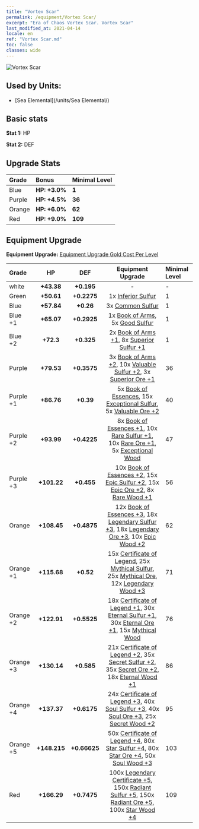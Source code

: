 ```yaml
---
title: "Vortex Scar"
permalink: /equipment/Vortex Scar/
excerpt: "Era of Chaos Vortex Scar. Vortex Scar"
last_modified_at: 2021-04-14
locale: en
ref: "Vortex Scar.md"
toc: false
classes: wide
---
```


  ![Vortex Scar](/images/e/e_99034.png)

## Used by Units:

* [Sea Elemental](/units/Sea Elemental/) 


## Basic stats
 **Stat 1:** HP

 **Stat 2:** DEF

## Upgrade Stats

  |     Grade    |   Bonus | Minimal Level | 
  |:-------------|:--------|:--------------| 
  | Blue | **HP: +3.0%** | **1** | 
  | Purple | **HP: +4.5%** | **36** | 
  | Orange | **HP: +6.0%** | **62** | 
  | Red | **HP: +9.0%** | **109** | 


## Equipment Upgrade
 **Equipment Upgrade:** [Equipment Upgrade Gold Cost Per Level](/equipment/EquipmentUpgradeCostPerLevel/) 

  |          Grade      | HP | DEF | Equipment Upgrade | Minimal Level |
  |:--------------------|:---------:|:---------:|:----------------:|:--------------|
  | white | **+43.38** | **+0.195** | - | - |
  | Green | **+50.61** | **+0.2275** | 1x [Inferior Sulfur](/Items/mat_3/) | 1 |
  | Blue | **+57.84** | **+0.26** | 3x [Common Sulfur](/Items/mat_9/) | 1 |
  | Blue +1 | **+65.07** | **+0.2925** | 1x [Book of Arms](/Items/mat_18/), 5x [Good Sulfur](/Items/mat_15/) | 1 |
  | Blue +2 | **+72.3** | **+0.325** | 2x [Book of Arms +1](/Items/mat_25/), 8x [Superior Sulfur +1](/Items/mat_22/) | 1 |
  | Purple | **+79.53** | **+0.3575** | 3x [Book of Arms +2](/Items/mat_32/), 10x [Valuable Sulfur +2](/Items/mat_29/), 3x [Superior Ore +1](/Items/mat_19/) | 36 |
  | Purple +1 | **+86.76** | **+0.39** | 5x [Book of Essences](/Items/mat_39/), 15x [Exceptional Sulfur](/Items/mat_36/), 5x [Valuable Ore +2](/Items/mat_26/) | 40 |
  | Purple +2 | **+93.99** | **+0.4225** | 8x [Book of Essences +1](/Items/mat_46/), 10x [Rare Sulfur +1](/Items/mat_43/), 10x [Rare Ore +1](/Items/mat_40/), 5x [Exceptional Wood](/Items/mat_34/) | 47 |
  | Purple +3 | **+101.22** | **+0.455** | 10x [Book of Essences +2](/Items/mat_53/), 15x [Epic Sulfur +2](/Items/mat_50/), 15x [Epic Ore +2](/Items/mat_47/), 8x [Rare Wood +1](/Items/mat_41/) | 56 |
  | Orange | **+108.45** | **+0.4875** | 12x [Book of Essences +3](/Items/mat_60/), 18x [Legendary Sulfur +3](/Items/mat_57/), 18x [Legendary Ore +3](/Items/mat_54/), 10x [Epic Wood +2](/Items/mat_48/) | 62 |
  | Orange +1 | **+115.68** | **+0.52** | 15x [Certificate of Legend](/Items/mat_67/), 25x [Mythical Sulfur](/Items/mat_64/), 25x [Mythical Ore](/Items/mat_61/), 12x [Legendary Wood +3](/Items/mat_55/) | 71 |
  | Orange +2 | **+122.91** | **+0.5525** | 18x [Certificate of Legend +1](/Items/mat_74/), 30x [Eternal Sulfur +1](/Items/mat_71/), 30x [Eternal Ore +1](/Items/mat_68/), 15x [Mythical Wood](/Items/mat_62/) | 76 |
  | Orange +3 | **+130.14** | **+0.585** | 21x [Certificate of Legend +2](/Items/mat_81/), 35x [Secret Sulfur +2](/Items/mat_78/), 35x [Secret Ore +2](/Items/mat_75/), 18x [Eternal Wood +1](/Items/mat_69/) | 86 |
  | Orange +4 | **+137.37** | **+0.6175** | 24x [Certificate of Legend +3](/Items/mat_88/), 40x [Soul Sulfur +3](/Items/mat_85/), 40x [Soul Ore +3](/Items/mat_82/), 25x [Secret Wood +2](/Items/mat_76/) | 95 |
  | Orange +5 | **+148.215** | **+0.66625** | 50x [Certificate of Legend +4](/Items/mat_95/), 80x [Star Sulfur +4](/Items/mat_92/), 80x [Star Ore +4](/Items/mat_89/), 50x [Soul Wood +3](/Items/mat_83/) | 103 |
  | Red | **+166.29** | **+0.7475** | 100x [Legendary Certificate +5](/Items/mat_102/), 150x [Radiant Sulfur +5](/Items/mat_99/), 150x [Radiant Ore +5](/Items/mat_96/), 100x [Star Wood +4](/Items/mat_90/) | 109 |


